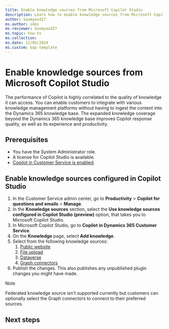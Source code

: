 ```yaml
---
title: Enable knowledge sources from Microsoft Copilot Studio 
description: Learn how to enable knowledge sources from Microsoft Copilot Studio.
author: Soumyasd27
ms.author: sdas
ms.reviewer: Soumyasd27
ms.topic: how-to 
ms.collection: 
ms.date: 12/05/2024
ms.custom: bap-template
---
```


# Enable knowledge sources from Microsoft Copilot Studio

The performance of Copilot is highly correlated to the quality of knowledge it can access. You can enable customers to integrate with various knowledge management platforms without having to ingest the content into the Dynamics 365 knowledge base. The expanded knowledge coverage beyond the Dynamics 365 knowledge base improves Copilot response quality, as well as its experience and productivity.

## Prerequisites

- You have the System Administrator role. 
- A license for Copilot Studio is available. 
- [Copilot in Customer Service is enabled](configure-copilot-features.md#manage-copilot-features-in-customer-service). 

## Enable knowledge sources configured in Copilot Studio
 
1. In the Customer Service admin center, go to **Productivity** > **Copilot for questions and emails** > **Manage**. 
1. In the **Knowledge sources** section, select the **Use knowledge sources configured in Copilot Studio (preview)** option, that takes you to Microsoft Copilot Studio. 
1. In Microsoft Copilot Studio, go to **Copilot in Dynamics 365 Customer Service**.
1. On the **Knowledge** page, select **Add knowledge**.
1. Select from the following knowledge sources:
    1. [Public website](/microsoft-copilot-studio/knowledge-add-public-website)
    1. [File upload](/microsoft-copilot-studio/knowledge-add-file-upload)
    1. [Dataverse](/microsoft-copilot-studio/knowledge-add-dataverse)
    1. [Graph connectors](/microsoft-copilot-studio/knowledge-graph-connections)
1. Publish the changes. This also publishes any unpublished plugin changes you might have made.

> [!NOTE]
> Federated knowledge source isn't supported currently but customers can optionally select the Graph connectors to connect to their preferred sources.

## Next steps

